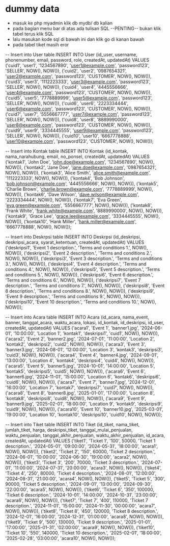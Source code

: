 # dummy data

- masuk ke php myadmin klik db mydb/ db kalian
- pada bagian menu bar di atas ada tulisan SQL --PENTING-- bukan klik tabel terus klik SQL
- lalu masukan kode sql di bawah ini dan klik go di kanan bawah
- pada tabel tiket masih eror

-- Insert into User table
INSERT INTO User (id_user, username, phonenumber, email, password, role, createdAt, updatedAt) VALUES
('cuid1', 'user1', '1234567890', 'user1@example.com', 'password123', 'SELLER', NOW(), NOW()),
('cuid2', 'user2', '0987654321', 'user2@example.com', 'password123', 'CUSTOMER', NOW(), NOW()),
('cuid3', 'user3', '1112223333', 'user3@example.com', 'password123', 'SELLER', NOW(), NOW()),
('cuid4', 'user4', '4445556666', 'user4@example.com', 'password123', 'CUSTOMER', NOW(), NOW()),
('cuid5', 'user5', '7778889999', 'user5@example.com', 'password123', 'SELLER', NOW(), NOW()),
('cuid6', 'user6', '2223334444', 'user6@example.com', 'password123', 'CUSTOMER', NOW(), NOW()),
('cuid7', 'user7', '5556667777', 'user7@example.com', 'password123', 'SELLER', NOW(), NOW()),
('cuid8', 'user8', '8889990000', 'user8@example.com', 'password123', 'CUSTOMER', NOW(), NOW()),
('cuid9', 'user9', '3334445555', 'user9@example.com', 'password123', 'SELLER', NOW(), NOW()),
('cuid10', 'user10', '6667778888', 'user10@example.com', 'password123', 'CUSTOMER', NOW(), NOW());

-- Insert into Kontak table
INSERT INTO Kontak (id_kontak, nama_narahubung, email, no_ponsel, createdAt, updatedAt) VALUES
('kontak1', 'John Doe', 'john.doe@example.com', '1234567890', NOW(), NOW()),
('kontak2', 'Jane Doe', 'jane.doe@example.com', '0987654321', NOW(), NOW()),
('kontak3', 'Alice Smith', 'alice.smith@example.com', '1112223333', NOW(), NOW()),
('kontak4', 'Bob Johnson', 'bob.johnson@example.com', '4445556666', NOW(), NOW()),
('kontak5', 'Charlie Brown', 'charlie.brown@example.com', '7778889999', NOW(), NOW()),
('kontak6', 'Dave Wilson', 'dave.wilson@example.com', '2223334444', NOW(), NOW()),
('kontak7', 'Eva Green', 'eva.green@example.com', '5556667777', NOW(), NOW()),
('kontak8', 'Frank White', 'frank.white@example.com', '8889990000', NOW(), NOW()),
('kontak9', 'Grace Lee', 'grace.lee@example.com', '3334445555', NOW(), NOW()),
('kontak10', 'Hank Miller', 'hank.miller@example.com', '6667778888', NOW(), NOW());

-- Insert into Deskrpsi table
INSERT INTO Deskrpsi (id_deskripsi, deskripsi_acara, syarat_ketentuan, createdAt, updatedAt) VALUES
('deskripsi1', 'Event 1 description.', 'Terms and conditions 1.', NOW(), NOW()),
('deskripsi2', 'Event 2 description.', 'Terms and conditions 2.', NOW(), NOW()),
('deskripsi3', 'Event 3 description.', 'Terms and conditions 3.', NOW(), NOW()),
('deskripsi4', 'Event 4 description.', 'Terms and conditions 4.', NOW(), NOW()),
('deskripsi5', 'Event 5 description.', 'Terms and conditions 5.', NOW(), NOW()),
('deskripsi6', 'Event 6 description.', 'Terms and conditions 6.', NOW(), NOW()),
('deskripsi7', 'Event 7 description.', 'Terms and conditions 7.', NOW(), NOW()),
('deskripsi8', 'Event 8 description.', 'Terms and conditions 8.', NOW(), NOW()),
('deskripsi9', 'Event 9 description.', 'Terms and conditions 9.', NOW(), NOW()),
('deskripsi10', 'Event 10 description.', 'Terms and conditions 10.', NOW(), NOW());

-- Insert into Acara table
INSERT INTO Acara (id_acara, nama_event, banner, tanggal_acara, waktu_acara, lokasi, id_kontak, id_deskripsi, id_user, createdAt, updatedAt) VALUES
('acara1', 'Event 1', 'banner1.jpg', '2024-06-01', '10:00:00', 'Location 1', 'kontak1', 'deskripsi1', 'cuid1', NOW(), NOW()),
('acara2', 'Event 2', 'banner2.jpg', '2024-07-01', '11:00:00', 'Location 2', 'kontak2', 'deskripsi2', 'cuid2', NOW(), NOW()),
('acara3', 'Event 3', 'banner3.jpg', '2024-08-01', '12:00:00', 'Location 3', 'kontak3', 'deskripsi3', 'cuid3', NOW(), NOW()),
('acara4', 'Event 4', 'banner4.jpg', '2024-09-01', '13:00:00', 'Location 4', 'kontak4', 'deskripsi4', 'cuid4', NOW(), NOW()),
('acara5', 'Event 5', 'banner5.jpg', '2024-10-01', '14:00:00', 'Location 5', 'kontak5', 'deskripsi5', 'cuid5', NOW(), NOW()),
('acara6', 'Event 6', 'banner6.jpg', '2024-11-01', '15:00:00', 'Location 6', 'kontak6', 'deskripsi6', 'cuid6', NOW(), NOW()),
('acara7', 'Event 7', 'banner7.jpg', '2024-12-01', '16:00:00', 'Location 7', 'kontak7', 'deskripsi7', 'cuid7', NOW(), NOW()),
('acara8', 'Event 8', 'banner8.jpg', '2025-01-01', '17:00:00', 'Location 8', 'kontak8', 'deskripsi8', 'cuid8', NOW(), NOW()),
('acara9', 'Event 9', 'banner9.jpg', '2025-02-01', '18:00:00', 'Location 9', 'kontak9', 'deskripsi9', 'cuid9', NOW(), NOW()),
('acara10', 'Event 10', 'banner10.jpg', '2025-03-01', '19:00:00', 'Location 10', 'kontak10', 'deskripsi10', 'cuid10', NOW(), NOW());

-- Insert into Tiket table
INSERT INTO Tiket (id_tiket, nama_tiket, jumlah_tiket, harga, deskripsi_tiket, tanggal_mulai_penjualan, waktu_penjualan, tanggal_akhir_penjualan, waktu_akhir_penjualan, id_acara, createdAt, updatedAt) VALUES
('tiket1', 'Ticket 1', '100', 50000, 'Ticket 1 description.', '2024-05-01', '09:00:00', '2024-05-31', '18:00:00', 'acara1', NOW(), NOW()),
('tiket2', 'Ticket 2', '150', 60000, 'Ticket 2 description.', '2024-06-01', '10:00:00', '2024-06-30', '19:00:00', 'acara2', NOW(), NOW()),
('tiket3', 'Ticket 3', '200', 70000, 'Ticket 3 description.', '2024-07-01', '11:00:00', '2024-07-31', '20:00:00', 'acara3', NOW(), NOW()),
('tiket4', 'Ticket 4', '250', 80000, 'Ticket 4 description.', '2024-08-01', '12:00:00', '2024-08-31', '21:00:00', 'acara4', NOW(), NOW()),
('tiket5', 'Ticket 5', '300', 90000, 'Ticket 5 description.', '2024-09-01', '13:00:00', '2024-09-30', '22:00:00', 'acara5', NOW(), NOW()),
('tiket6', 'Ticket 6', '350', 100000, 'Ticket 6 description.', '2024-10-01', '14:00:00', '2024-10-31', '23:00:00', 'acara6', NOW(), NOW()),
('tiket7', 'Ticket 7', '400', 110000, 'Ticket 7 description.', '2024-11-01', '15:00:00', '2024-11-30', '00:00:00', 'acara7', NOW(), NOW()),
('tiket8', 'Ticket 8', '450', 120000, 'Ticket 8 description.', '2024-12-01', '16:00:00', '2024-12-31', '01:00:00', 'acara8', NOW(), NOW()),
('tiket9', 'Ticket 9', '500', 130000, 'Ticket 9 description.', '2025-01-01', '17:00:00', '2025-01-31', '02:00:00', 'acara9', NOW(), NOW()),
('tiket10', 'Ticket 10', '550', 140000, 'Ticket 10 description.', '2025-02-01', '18:00:00', '2025-02-28', '03:00:00', 'acara10', NOW(), NOW());
